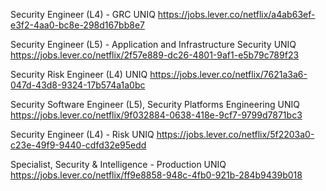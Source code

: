 Security Engineer (L4) - GRC UNIQ https://jobs.lever.co/netflix/a4ab63ef-e3f2-4aa0-bc8e-298d167bb8e7

Security Engineer (L5) - Application and Infrastructure Security UNIQ https://jobs.lever.co/netflix/2f57e889-dc26-4801-9af1-e5b79c789f23

Security Risk Engineer (L4) UNIQ https://jobs.lever.co/netflix/7621a3a6-047d-43d8-9324-17b574a1a0bc

Security Software Engineer (L5), Security Platforms Engineering UNIQ https://jobs.lever.co/netflix/9f032884-0638-418e-9cf7-9799d7871bc3

Security Engineer (L4) - Risk UNIQ https://jobs.lever.co/netflix/5f2203a0-c23e-49f9-9440-cdfd32e95edd

Specialist, Security & Intelligence - Production UNIQ https://jobs.lever.co/netflix/ff9e8858-948c-4fb0-921b-284b9439b018

